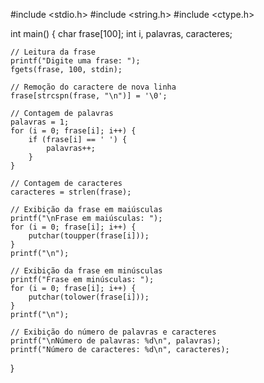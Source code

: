 #include <stdio.h>
#include <string.h>
#include <ctype.h>

int main() {
    char frase[100];
    int i, palavras, caracteres;

    // Leitura da frase
    printf("Digite uma frase: ");
    fgets(frase, 100, stdin);

    // Remoção do caractere de nova linha
    frase[strcspn(frase, "\n")] = '\0';

    // Contagem de palavras
    palavras = 1;
    for (i = 0; frase[i]; i++) {
        if (frase[i] == ' ') {
            palavras++;
        }
    }

    // Contagem de caracteres
    caracteres = strlen(frase);

    // Exibição da frase em maiúsculas
    printf("\nFrase em maiúsculas: ");
    for (i = 0; frase[i]; i++) {
        putchar(toupper(frase[i]));
    }
    printf("\n");

    // Exibição da frase em minúsculas
    printf("Frase em minúsculas: ");
    for (i = 0; frase[i]; i++) {
        putchar(tolower(frase[i]));
    }
    printf("\n");

    // Exibição do número de palavras e caracteres
    printf("\nNúmero de palavras: %d\n", palavras);
    printf("Número de caracteres: %d\n", caracteres);

}
